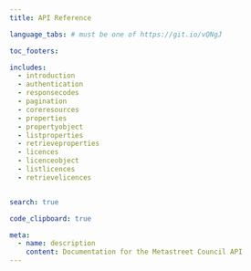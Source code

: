 ```yaml
---
title: API Reference

language_tabs: # must be one of https://git.io/vQNgJ

toc_footers:

includes:
  - introduction
  - authentication
  - responsecodes
  - pagination
  - coreresources
  - properties
  - propertyobject
  - listproperties
  - retrieveproperties
  - licences
  - licenceobject
  - listlicences
  - retrievelicences


search: true

code_clipboard: true

meta:
  - name: description
    content: Documentation for the Metastreet Council API
---
```

